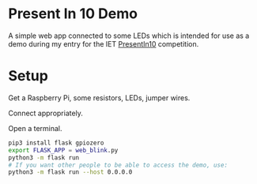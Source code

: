 # Present In 10 Demo

A simple web app connected to some LEDs which is intended for use as a demo during my entry for the IET [PresentIn10](https://www.theiet.org/involved/young-professionals/iet-presentin10-competition) competition.

# Setup 

Get a Raspberry Pi, some resistors, LEDs, jumper wires.

Connect appropriately.

Open a terminal.

```bash
pip3 install flask gpiozero
export FLASK_APP = web_blink.py
python3 -m flask run
# If you want other people to be able to access the demo, use:
python3 -m flask run --host 0.0.0.0
```


